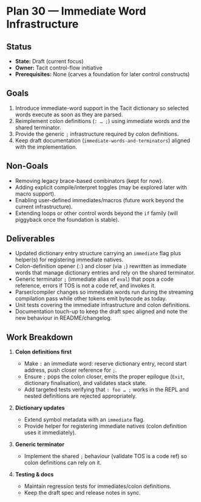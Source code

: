 # Plan 30 — Immediate Word Infrastructure

## Status
- **State:** Draft (current focus)
- **Owner:** Tacit control-flow initiative
- **Prerequisites:** None (carves a foundation for later control constructs)

## Goals
1. Introduce immediate-word support in the Tacit dictionary so selected words execute as soon as they are parsed.
2. Reimplement colon definitions (`: … ;`) using immediate words and the shared terminator.
3. Provide the generic `;` infrastructure required by colon definitions.
4. Keep draft documentation (`immediate-words-and-terminators`) aligned with the implementation.

## Non-Goals
- Removing legacy brace-based combinators (kept for now).
- Adding explicit compile/interpret toggles (may be explored later with macro support).
- Enabling user-defined immediates/macros (future work beyond the current infrastructure).
- Extending loops or other control words beyond the `if` family (will piggyback once the foundation is stable).

## Deliverables
- Updated dictionary entry structure carrying an `immediate` flag plus helper(s) for registering immediate natives.
- Colon-definition opener (`:`) and closer (via `;`) rewritten as immediate words that manage dictionary entries and rely on the shared terminator.
- Generic terminator `;` (immediate alias of `eval`) that pops a code reference, errors if TOS is not a code ref, and invokes it.
- Parser/compiler changes so immediate words run during the streaming compilation pass while other tokens emit bytecode as today.
- Unit tests covering the immediate infrastructure and colon definitions.
- Documentation touch-up to keep the draft spec aligned and note the new behaviour in README/changelog.

## Work Breakdown
1. **Colon definitions first**
   - Make `:` an immediate word: reserve dictionary entry, record start address, push closer reference for `;`.
   - Ensure `;` pops the colon closer, emits the proper epilogue (`Exit`, dictionary finalisation), and validates stack state.
   - Add targeted tests verifying that `: foo … ;` works in the REPL and nested definitions are rejected appropriately.

2. **Dictionary updates**
   - Extend symbol metadata with an `immediate` flag.
   - Provide helper for registering immediate natives (colon definition uses it immediately).

3. **Generic terminator**
   - Implement the shared `;` behaviour (validate TOS is a code ref) so colon definitions can rely on it.

4. **Testing & docs**
   - Maintain regression tests for immediates/colon definitions.
   - Keep the draft spec and release notes in sync.
